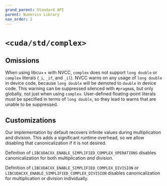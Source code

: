 ```yaml
---
grand_parent: Standard API
parent: Numerics Library
nav_order: 2
---
```


# `<cuda/std/complex>`

## Omissions

When using libcu++ with NVCC, `complex` does not support `long double` or
  `complex` literals (`_i`, `_if`, and `_il`).
NVCC warns on any usage of `long double` in device code, because `long double`
  will be demoted to `double` in device code.
This warning can be suppressed silenced with `#pragma`s, but only globally, not
  just when using `complex`.
User-defined floating-point literals must be specified in terms of
  `long double`, so they lead to warns that are unable to be suppressed.

## Customizations

Our implementation by default recovers infinite values during multiplication and division. This adds a significant runtime overhead, so we allow disabling that canonicalization if it is not desired.

Definition of `LIBCUDACXX_ENABLE_SIMPLIFIED_COMPLEX_OPERATIONS` disables canonicalization for both multiplication *and* division.

Definition of `LIBCUDACXX_ENABLE_SIMPLIFIED_COMPLEX_DIVISION` or `LIBCUDACXX_ENABLE_SIMPLIFIED_COMPLEX_DIVISION` disables canonicalization for multiplication or division individually.

